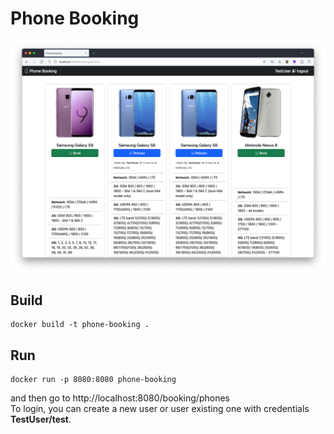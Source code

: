 # Phone Booking

![main-page](https://github.com/izebit/phone-booking/blob/master/demo/main-page.png?raw=true)
## Build
```shell
docker build -t phone-booking .
```

## Run
```shell
docker run -p 8080:8080 phone-booking
```
and then go to http://localhost:8080/booking/phones   
To login, you can create a new user or user existing one with credentials **TestUser/test**. 
